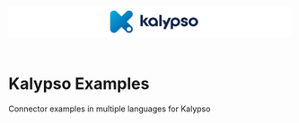 <p align="center" style="margin: 4rem 0">
    <img src="./Kalypso.png" />
</p>


# Kalypso Examples


Connector examples in multiple languages for Kalypso
